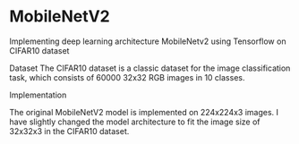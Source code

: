 # MobileNetV2
Implementing deep learning architecture MobileNetv2 using Tensorflow on CIFAR10 dataset

Dataset
The CIFAR10 dataset is a classic dataset for the image classification task, which consists of 60000 32x32 RGB images in 10 classes.

Implementation

The original MobileNetV2 model is implemented on 224x224x3 images. I have slightly changed the model architecture to fit the image size of 32x32x3 in the CIFAR10 dataset.
